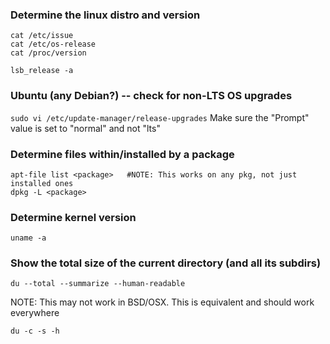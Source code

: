 ### Determine the linux distro and version
```
cat /etc/issue
cat /etc/os-release
cat /proc/version

lsb_release -a
```

### Ubuntu (any Debian?) -- check for non-LTS OS upgrades
```sudo vi /etc/update-manager/release-upgrades```
Make sure the "Prompt" value is set to "normal" and not "lts"

### Determine files within/installed by a package
```
apt-file list <package>   #NOTE: This works on any pkg, not just installed ones
dpkg -L <package>
```


### Determine kernel version
```
uname -a
```

### Show the total size of the current directory (and all its subdirs)
```
du --total --summarize --human-readable
```
NOTE: This may not work in BSD/OSX. This is equivalent and should work everywhere
```
du -c -s -h
```

